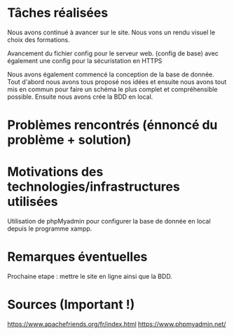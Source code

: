 # Tâches réalisées
Nous avons continué à avancer sur le site. Nous vons un rendu visuel le choix des formations.

Avancement du fichier config pour le serveur web. (config de base) avec également une config pour la sécuristation en HTTPS

Nous avons également commencé la conception de la base de donnée. Tout d'abord nous avons tous proposé nos idées et ensuite nous avons tout mis en commun pour faire un schéma le plus complet et compréhensible possible. Ensuite nous avons crée la BDD en local.
# Problèmes rencontrés (énnoncé du problème + solution)

# Motivations des technologies/infrastructures utilisées
Utilisation de phpMyadmin pour configurer la base de donnée en local depuis le programme xampp.
# Remarques éventuelles
Prochaine etape : mettre le site en ligne ainsi que la BDD.
# Sources (Important !)
https://www.apachefriends.org/fr/index.html
https://www.phpmyadmin.net/
